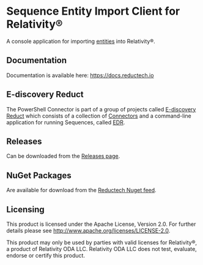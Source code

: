 # Sequence Entity Import Client for Relativity®

A console application for importing
[entities](https://docs.reductech.io/sequence/how-to/scl/entities.html)
into Relativity®.

## Documentation

Documentation is available here: https://docs.reductech.io

## E-discovery Reduct

The PowerShell Connector is part of a group of projects called
[E-discovery Reduct](https://gitlab.com/reductech/sequence)
which consists of a collection of [Connectors](https://gitlab.com/reductech/sequence/connectors)
and a command-line application for running Sequences, called
[EDR](https://gitlab.com/reductech/sequence/console/-/releases).

## Releases

Can be downloaded from the [Releases page](https://gitlab.com/reductech/sequence/connectors/entityimportclient/-/releases).

## NuGet Packages

Are available for download from the [Reductech Nuget feed](https://gitlab.com/reductech/nuget/-/packages).

## Licensing

This product is licensed under the Apache License, Version 2.0.
For further details please see http://www.apache.org/licenses/LICENSE-2.0.

This product may only be used by parties with valid licenses for Relativity®, a product of Relativity ODA LLC.
Relativity ODA LLC does not test, evaluate, endorse or certify this product.
